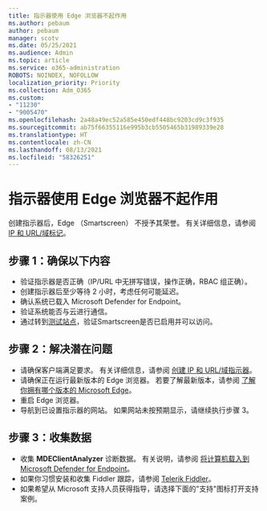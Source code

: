 ```yaml
---
title: 指示器使用 Edge 浏览器不起作用
ms.author: pebaum
author: pebaum
manager: scotv
ms.date: 05/25/2021
ms.audience: Admin
ms.topic: article
ms.service: o365-administration
ROBOTS: NOINDEX, NOFOLLOW
localization_priority: Priority
ms.collection: Adm_O365
ms.custom:
- "11230"
- "9005470"
ms.openlocfilehash: 2a48a49ec52a585e450edf448bc9203cd9c3f935
ms.sourcegitcommit: ab75f66355116e995b3cb5505465b31989339e28
ms.translationtype: HT
ms.contentlocale: zh-CN
ms.lasthandoff: 08/13/2021
ms.locfileid: "58326251"
---
```

# <a name="indicators-dont-work-using-edge-browser"></a>指示器使用 Edge 浏览器不起作用

创建指示器后，Edge （Smartscreen） 不授予其荣誉。 有关详细信息，请参阅 [IP 和 URL/域标记](https://docs.microsoft.com/microsoft-365/security/defender-endpoint/indicator-ip-domain)。

## <a name="step-1-ensure-the-following"></a>步骤 1：确保以下内容

- 验证指示器是否正确（IP/URL 中无拼写错误，操作正确，RBAC 组正确）。
- 创建指示器后至少等待 2 小时，考虑任何可能延迟。
- 确认系统已载入 Microsoft Defender for Endpoint。
- 验证系统能否与云进行通信。
- 通过转到[测试站点](https://demo.smartscreen.msft.net)，验证Smartscreen是否已启用并可以访问。

## <a name="step-2-troubleshoot-the-potential-issue"></a>步骤 2：解决潜在问题

- 请确保客户端满足要求。 有关详细信息，请参阅 [创建 IP 和 URL/域指示器](https://docs.microsoft.com/microsoft-365/security/defender-endpoint/indicator-ip-domain)。
- 请确保正在运行最新版本的 Edge 浏览器。 若要了解最新版本，请参阅 [了解你拥有哪个版本的 Microsoft Edge](https://support.microsoft.com/microsoft-edge/find-out-which-version-of-microsoft-edge-you-have-c726bee8-c42e-e472-e954-4cf5123497eb)。
- 重启 Edge 浏览器。
- 导航到已设置指示器的网站。 如果网站未按预期显示，请继续执行步骤 3。 

## <a name="step-3-collect-data"></a>步骤 3：收集数据

- 收集 **MDEClientAnalyzer** 诊断数据。 有关说明，请参阅 [将计算机载入到 Microsoft Defender for Endpoint](issues-with-onboarding-machines.md)。
- 如果你习惯安装和收集 Fiddler 跟踪，请参阅 [Telerik Fiddler](http://www.telerik.com/fiddler)。
- 如果希望从 Microsoft 支持人员获得指导，请选择下面的"支持"图标打开支持案例。
